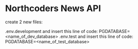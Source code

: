 # Northcoders News API

create 2 new files:

.env.development and insert this line of code: PGDATABASE=<name_of_dev_database>
.env.test and insert this line of code: PGDATABASE=<name_of_test_database>
